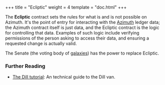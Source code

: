 +++
title = "Ecliptic"
weight = 4
template = "doc.html"
+++

The **Ecliptic** contract sets the rules for what is and is not possible on Azimuth. It's the point of entry for interacting with the [Azimuth](../azimuth) ledger data; the Azimuth contract itself is just data, and the Ecliptic contract is the logic for controlling that data. Examples of such logic include verifying permissions of the person asking to access their data, and ensuring a requested change is actually valid.

The Senate (the voting body of [galaxies](../galaxy)) has the power to replace Ecliptic.

### Further Reading

- [The Dill tutorial](@/docs/tutorials/arvo/behn.md): An technical guide to the Dill van.
